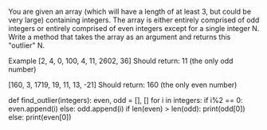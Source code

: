 You are given an array (which will have a length of at least 3, but could be very large) containing integers. The array is either entirely comprised of odd integers or entirely comprised of even integers except for a single integer N. Write a method that takes the array as an argument and returns this "outlier" N.

Example
[2, 4, 0, 100, 4, 11, 2602, 36]
Should return: 11 (the only odd number)

[160, 3, 1719, 19, 11, 13, -21]
Should return: 160 (the only even number)

def find_outlier(integers):
    even, odd = [], []
    for i in integers:
        if i%2 == 0:
            even.append(i)
        else:
            odd.append(i)
    if len(even) > len(odd):
        print(odd[0])
    else:
        print(even[0])
